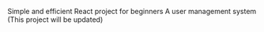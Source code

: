 Simple and efficient React project for beginners
A user management system
(This project will be updated)
